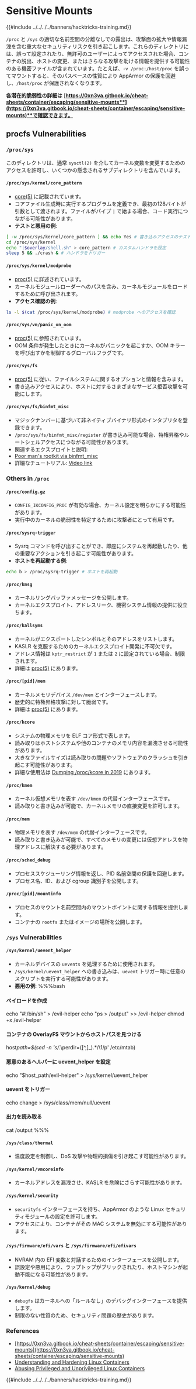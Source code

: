 # Sensitive Mounts

{{#include ../../../../banners/hacktricks-training.md}}

`/proc` と `/sys` の適切な名前空間の分離なしでの露出は、攻撃面の拡大や情報漏洩を含む重大なセキュリティリスクを引き起こします。これらのディレクトリには、誤って設定されたり、無許可のユーザーによってアクセスされた場合、コンテナの脱出、ホストの変更、またはさらなる攻撃を助ける情報を提供する可能性のある機密ファイルが含まれています。たとえば、`-v /proc:/host/proc` を誤ってマウントすると、そのパスベースの性質により AppArmor の保護を回避し、`/host/proc` が保護されなくなります。

**各潜在的脆弱性の詳細は** [**https://0xn3va.gitbook.io/cheat-sheets/container/escaping/sensitive-mounts**](https://0xn3va.gitbook.io/cheat-sheets/container/escaping/sensitive-mounts)**で確認できます。**

## procfs Vulnerabilities

### `/proc/sys`

このディレクトリは、通常 `sysctl(2)` を介してカーネル変数を変更するためのアクセスを許可し、いくつかの懸念されるサブディレクトリを含んでいます。

#### **`/proc/sys/kernel/core_pattern`**

- [core(5)](https://man7.org/linux/man-pages/man5/core.5.html) に記載されています。
- コアファイル生成時に実行するプログラムを定義でき、最初の128バイトが引数として渡されます。ファイルがパイプ `|` で始まる場合、コード実行につながる可能性があります。
- **テストと悪用の例**:

```bash
[ -w /proc/sys/kernel/core_pattern ] && echo Yes # 書き込みアクセスのテスト
cd /proc/sys/kernel
echo "|$overlay/shell.sh" > core_pattern # カスタムハンドラを設定
sleep 5 && ./crash & # ハンドラをトリガー
```

#### **`/proc/sys/kernel/modprobe`**

- [proc(5)](https://man7.org/linux/man-pages/man5/proc.5.html) に詳述されています。
- カーネルモジュールローダーへのパスを含み、カーネルモジュールをロードするために呼び出されます。
- **アクセス確認の例**:

```bash
ls -l $(cat /proc/sys/kernel/modprobe) # modprobe へのアクセスを確認
```

#### **`/proc/sys/vm/panic_on_oom`**

- [proc(5)](https://man7.org/linux/man-pages/man5/proc.5.html) に参照されています。
- OOM 条件が発生したときにカーネルがパニックを起こすか、OOM キラーを呼び出すかを制御するグローバルフラグです。

#### **`/proc/sys/fs`**

- [proc(5)](https://man7.org/linux/man-pages/man5/proc.5.html) に従い、ファイルシステムに関するオプションと情報を含みます。
- 書き込みアクセスにより、ホストに対するさまざまなサービス拒否攻撃を可能にします。

#### **`/proc/sys/fs/binfmt_misc`**

- マジックナンバーに基づいて非ネイティブバイナリ形式のインタプリタを登録できます。
- `/proc/sys/fs/binfmt_misc/register` が書き込み可能な場合、特権昇格やルートシェルアクセスにつながる可能性があります。
- 関連するエクスプロイトと説明:
- [Poor man's rootkit via binfmt_misc](https://github.com/toffan/binfmt_misc)
- 詳細なチュートリアル: [Video link](https://www.youtube.com/watch?v=WBC7hhgMvQQ)

### Others in `/proc`

#### **`/proc/config.gz`**

- `CONFIG_IKCONFIG_PROC` が有効な場合、カーネル設定を明らかにする可能性があります。
- 実行中のカーネルの脆弱性を特定するために攻撃者にとって有用です。

#### **`/proc/sysrq-trigger`**

- Sysrq コマンドを呼び出すことができ、即座にシステムを再起動したり、他の重要なアクションを引き起こす可能性があります。
- **ホストを再起動する例**:

```bash
echo b > /proc/sysrq-trigger # ホストを再起動
```

#### **`/proc/kmsg`**

- カーネルリングバッファメッセージを公開します。
- カーネルエクスプロイト、アドレスリーク、機密システム情報の提供に役立ちます。

#### **`/proc/kallsyms`**

- カーネルがエクスポートしたシンボルとそのアドレスをリストします。
- KASLR を克服するためのカーネルエクスプロイト開発に不可欠です。
- アドレス情報は `kptr_restrict` が `1` または `2` に設定されている場合、制限されます。
- 詳細は [proc(5)](https://man7.org/linux/man-pages/man5/proc.5.html) にあります。

#### **`/proc/[pid]/mem`**

- カーネルメモリデバイス `/dev/mem` とインターフェースします。
- 歴史的に特権昇格攻撃に対して脆弱です。
- 詳細は [proc(5)](https://man7.org/linux/man-pages/man5/proc.5.html) にあります。

#### **`/proc/kcore`**

- システムの物理メモリを ELF コア形式で表します。
- 読み取りはホストシステムや他のコンテナのメモリ内容を漏洩させる可能性があります。
- 大きなファイルサイズは読み取りの問題やソフトウェアのクラッシュを引き起こす可能性があります。
- 詳細な使用法は [Dumping /proc/kcore in 2019](https://schlafwandler.github.io/posts/dumping-/proc/kcore/) にあります。

#### **`/proc/kmem`**

- カーネル仮想メモリを表す `/dev/kmem` の代替インターフェースです。
- 読み取りと書き込みが可能で、カーネルメモリの直接変更を許可します。

#### **`/proc/mem`**

- 物理メモリを表す `/dev/mem` の代替インターフェースです。
- 読み取りと書き込みが可能で、すべてのメモリの変更には仮想アドレスを物理アドレスに解決する必要があります。

#### **`/proc/sched_debug`**

- プロセススケジューリング情報を返し、PID 名前空間の保護を回避します。
- プロセス名、ID、および cgroup 識別子を公開します。

#### **`/proc/[pid]/mountinfo`**

- プロセスのマウント名前空間内のマウントポイントに関する情報を提供します。
- コンテナの `rootfs` またはイメージの場所を公開します。

### `/sys` Vulnerabilities

#### **`/sys/kernel/uevent_helper`**

- カーネルデバイスの `uevents` を処理するために使用されます。
- `/sys/kernel/uevent_helper` への書き込みは、`uevent` トリガー時に任意のスクリプトを実行する可能性があります。
- **悪用の例**: %%%bash

#### ペイロードを作成

echo "#!/bin/sh" > /evil-helper echo "ps > /output" >> /evil-helper chmod +x /evil-helper

#### コンテナの OverlayFS マウントからホストパスを見つける

host*path=$(sed -n 's/.*\perdir=(\[^,]\_).\*/\1/p' /etc/mtab)

#### 悪意のあるヘルパーに uevent_helper を設定

echo "$host_path/evil-helper" > /sys/kernel/uevent_helper

#### uevent をトリガー

echo change > /sys/class/mem/null/uevent

#### 出力を読み取る

cat /output %%%

#### **`/sys/class/thermal`**

- 温度設定を制御し、DoS 攻撃や物理的損傷を引き起こす可能性があります。

#### **`/sys/kernel/vmcoreinfo`**

- カーネルアドレスを漏洩させ、KASLR を危険にさらす可能性があります。

#### **`/sys/kernel/security`**

- `securityfs` インターフェースを持ち、AppArmor のような Linux セキュリティモジュールの設定を許可します。
- アクセスにより、コンテナがその MAC システムを無効にする可能性があります。

#### **`/sys/firmware/efi/vars` と `/sys/firmware/efi/efivars`**

- NVRAM 内の EFI 変数と対話するためのインターフェースを公開します。
- 誤設定や悪用により、ラップトップがブリックされたり、ホストマシンが起動不能になる可能性があります。

#### **`/sys/kernel/debug`**

- `debugfs` はカーネルへの「ルールなし」のデバッグインターフェースを提供します。
- 制限のない性質のため、セキュリティ問題の歴史があります。

### References

- [https://0xn3va.gitbook.io/cheat-sheets/container/escaping/sensitive-mounts](https://0xn3va.gitbook.io/cheat-sheets/container/escaping/sensitive-mounts)
- [Understanding and Hardening Linux Containers](https://research.nccgroup.com/wp-content/uploads/2020/07/ncc_group_understanding_hardening_linux_containers-1-1.pdf)
- [Abusing Privileged and Unprivileged Linux Containers](https://www.nccgroup.com/globalassets/our-research/us/whitepapers/2016/june/container_whitepaper.pdf)

{{#include ../../../../banners/hacktricks-training.md}}

